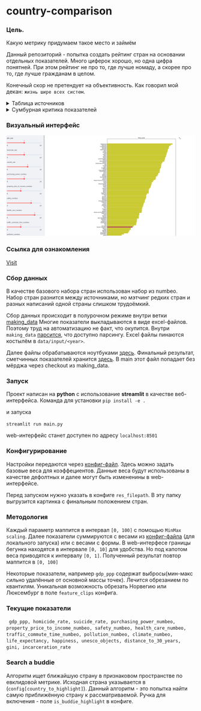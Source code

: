 # country-comparison

### Цель.

Какую метрику придумаем такое место и займём

Данный репозиторий - попытка создать рейтинг стран на основании отдельных
показателей. Много циферок хорошо, но одна цифра понятней. При этом рейтинг не про то, где лучше номаду, а
скорее про то, где лучше гражданам в целом.

Конечный скор не претендует на объективность. Как говорил мой декан: `жизнь шире всех систем`.

<details>

<summary> Таблица источников</summary>

| Показытель         | Год актуальности | Источник                                                                                                                       |
|--------------------|------------------|--------------------------------------------------------------------------------------------------------------------------------|
| gdp ppp            | 2024 start-year  | https://www.imf.org/external/datamapper/PPPPC@WEO/OEMDC/ADVEC/WEOWORLD                                                         |
| homicide rate      | 2018             | https://dataunodc.un.org/content/homicide-rate-option-2                                                                        |
| numbeo             | 2023 mid-year    | https://www.numbeo.com/quality-of-life/rankings_by_country.jsp                                                                 |
| suicide rate       | 2019             | https://apps.who.int/gho/data/node.main.MHSUICIDEASDR?lang=en                                                                  |
| life expectancy    | 2020 end-year    | https://apps.who.int/gho/data/node.main.688                                                                                    |
| happiness index    | 2021             | https://worldhappiness.report/ed/2021/#appendices-and-data                                                                     |
| unesco objects     | 2023             | https://en.wikipedia.org/wiki/World_Heritage_Sites_by_country                                                                  |
| median age         | 2022             | https://population.un.org/wpp/Download/Files/1_Indicators%20(Standard)/EXCEL_FILES/1_Population/WPP2019_POP_F05_MEDIAN_AGE.xlsx |
| gini               | 2022             | https://data.worldbank.org/indicator/SI.POV.GINI/                                                                              |
| incarceration rate | 2023 mid-year    | https://www.prisonstudies.org/highest-to-lowest/prison_population_rate?field_region_taxonomy_tid=All                           |


</details>


<details>  

<summary> Сумбурная критика показателей  </summary> 

**Numbeo** отличный бейзлайн, но у него есть следующие недостатки

**Сбор данных numbeo:**

> Numbeo archives the values of its old data for historical purposes.
> By default, data older than 12 months is removed, but for popular cities,
> this time frame can be reduced to 3 months. If fresh data are not available,
> Numbeo may use data up to 18 months old, but only if our indicators suggest that inflation is low in that country. 

Дата актуальности в 1 год это хорошо, но хотелось бы посмотреть на то, как определяются популярные города. Пороги
скрыты, поэтому не понятно насколько это всё костыльно.
Они обмолвились об инфляции, но не понятно это внутренняя или долларовая. Я замечал, что колебания курса очень сильно
влияют на финальный скор.
- как они усредняют инфляцию по году?
- наблюдения, ближе к текущему дню, более весомые или просто берём среднее?

**Страновой индекс numbeo**

>To compile data for a country, we utilize all the entries (from all cities) to calculate average
> data for that country. It should be noted that this is different process than
> from calculating aggregated data for all cities in the country.
> Therefore, in calculating country-level data, we weigh each city by the number of contributors.
> As there are usually more inputs for a country than for a city, 
> the aggregate data shown at a country level generally consists of more data points. 
 
Скор страны это взвешенная сумма городов. Но ведь у стран разный уровень урбанизации. 
Деревенских опять забыли?

`Numbeo purchasing power index` - не учитывает количество бесплатных или условно бесплатных благ. Например,
оплата садика в РФ и Нидерландах отличается раз в 20. Высшее образование тоже мегатрата в некоторых странах. 
Также показатель не учитывает безработицу, размер пенсии или налог на пользование автомобилем.  

`Numbeo property to income index` - отражает ситуацию в моменте. Но не учитывает долю населения, имеющую 
недвижимость во владении. Или качество жилья, как таковое.

`Идеальный медианный возраст(distance_to_30_years)` - я взял равным 30 исключительно из субъективных соображений.
Более молодые нации имеют иждивенцев внизу половозрастной пирамиды, более старые вверху. Можно было бы взять 35 лет, но всё же у 
более молодых стран больше надежды. 

**Отклонённые показатели**

`Median Wealth per adult от Credit Suisse` - 3K$ для РФ не покрывает даже недвижимость. 
Сложно не поверить в теории заговора, глядя на эти цифры 

`уровеь безработицы` - умеют считать нормально только развитые бюрократии, к. не так чтобы много.

</details>


### Визуальный интерфейс
![img.png](data/aux/interface.png)


### Ссылка для ознакомления

[Visit](https://pvgorshenin-country-comparison-main-ri29h5.streamlit.app)


### Сбор данных

В качестве базового набора стран использован набор из numbeo. Набор стран разнится между источниками, 
но мэтчинг редких стран и разных написаний одной страны слишком трудоёмкий.

Сбор данных происходит в полурочном режиме внутри ветки
[making_data](https://github.com/PVGorshenin/country_comparison/tree/making_data)
Многие показатели выкладываются в виде excel-файлов. Поэтому труд на автоматизацию не факт, что окупится.
Внутри `making_data` [парсится](https://github.com/PVGorshenin/country_comparison/tree/making_data/get_data/parse), что доступно парсингу.
Excel файлы пинаются костылём в `data/input/<year>`.

Далее файлы обрабатываются ноутбуками 
[здесь](https://github.com/PVGorshenin/country_comparison/tree/making_data/notebook).
Финальный результат, сметчинных показателей хранится 
[здесь](https://github.com/PVGorshenin/country_comparison/blob/making_data/data/result/mega_table.csv). 
В main этот файл попадает без мёрджа через checkout из making_data.

### Запуск

Проект написан на **python** с использование  **streamlit** в качестве веб-интерфейса. 
Команда для установки
`pip install -e .`

и запуска

`streamlit run main.py`

web-интерфейс станет доступен по адресу `localhost:8501`

### Конфигурирование

Настройки передаются через [конфиг-файл](config.yaml). Здесь можно задать базовые веса для коэффециентов.
Данные веса будут использованы в качестве дефолтных и далее могут быть измененины в web-интерфейсе. 

Перед запуском нужно указать в конфиге `res_filepath`. В эту папку выгрузится картинка с финальным
положением стран.

### Методология

Каждый параметр маппится в интервал `[0, 100]` с помощью `MinMax scaling`. Далее показатели 
суммируются с весами из [конфиг-файла](config.yaml) (для локального запуска) или с весами с формы.
В web-интерфесе границы бегунка находятся в интервале `[0, 10]` для удобства. 
Но под капотом веса приводятся к интервалу `[0, 1]`.
Полученный результат повтор маппится в `[0, 100]`

Некоторые показатели, например `gdp_ppp` содержат выбросы(мин-макс сильно удалённые от основной массы точек).
Лечится обрезанием по квантилям. Уникальная возможность обрезать Норвегию или Люксембург в поле `feature_clips` 
конфига.

### Текущие показатели

`
gdp_ppp, homicide_rate, suicide_rate, purchasing_power_numbeo, property_price_to_income_numbeo,
safety_numbeo, health_care_numbeo, traffic_commute_time_numbeo, pollution_numbeo, climate_numbeo, 
life_expectancy, happiness, unesco_objects, distance_to_30_years, gini, incarceration_rate`

### Search a buddie

Алгоритм ищет ближайшую страну в признаковом пространстве по евклидовой метрике.
Исходная страна указывается в (`config[country_to_highlight]`). 
Данный алгоритм - это попытка найти самую приближённую страну к рассматриваемой. 
Ручка для включения - поле `is_buddie_highlight` в конфиге.
